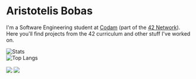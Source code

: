 # Aristotelis Bobas
I'm a Software Engineering student at [Codam](https://www.codam.nl/en/about-codam) (part of the [42 Network](https://en.wikipedia.org/wiki/42_(school))). <br>
Here you'll find projects from the 42 curriculum and other stuff I've worked on.



![Stats](https://github-readme-stats.vercel.app/api?username=aristotelis-bobas&count_private=true&theme=algolia&show_icons=true) <br>
![Top Langs](https://github-readme-stats.vercel.app/api/top-langs/?username=aristotelis-bobas&layout=compact&theme=algolia)

<p>

<a href= "https://www.linkedin.com/in/aristotelis-bobas/"><img align=center src="https://img.shields.io/badge/linkedin-%230077B5.svg?&style=for-the-badge&logo=linkedin&logoColor=white" /></a> <a href="mailto:aristotelis.bobas@gmail.com"><img align=center src="https://img.shields.io/badge/gmail-D14836?&style=for-the-badge&logo=gmail&logoColor=white" /></a> 

</p>
